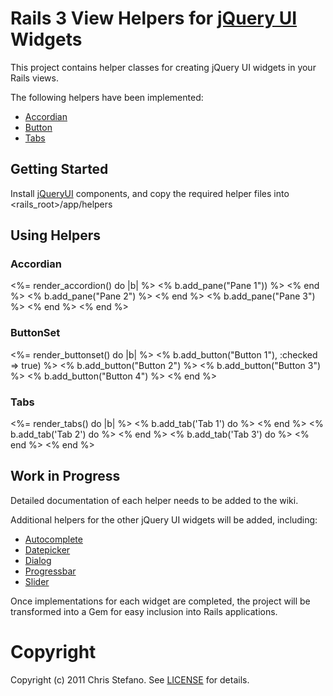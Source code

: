 # Rails 3 View Helpers for [jQuery UI](http://jqueryui.com) Widgets

This project contains helper classes for creating jQuery UI widgets in your Rails views.

The following helpers have been implemented:

* [Accordian](http://jqueryui.com/demos/accordion)
* [Button](http://jqueryui.com/demos/button)
* [Tabs](http://jqueryui.com/demos/tabs)

## Getting Started

Install [jQueryUI](http://jqueryui.com) components, and copy the required helper files into <rails_root>/app/helpers

## Using Helpers

### Accordian

  <%= render_accordion() do |b| %>
    <% b.add_pane("Pane 1")) %>
      <!-- ... HTML content for pane goes here... -->
    <% end %>
    <% b.add_pane("Pane 2") %>
      <!-- ... HTML content for pane goes here... -->
    <% end %>
    <% b.add_pane("Pane 3") %>
      <!-- ... HTML content for pane goes here... -->
    <% end %>
  <% end %>

### ButtonSet

  <%= render_buttonset() do |b| %>
    <% b.add_button("Button 1"), :checked => true) %>
    <% b.add_button("Button 2") %>
    <% b.add_button("Button 3") %>
    <% b.add_button("Button 4") %>
  <% end %>

### Tabs

  <%= render_tabs() do |b| %>
    <% b.add_tab('Tab 1') do %>
      <!-- ... HTML content for tab goes here... -->
    <% end %>
    <% b.add_tab('Tab 2') do %>
      <!-- ... HTML content for tab goes here... -->
    <% end %>
    <% b.add_tab('Tab 3') do %>
      <!-- ... HTML content for tab goes here... -->
    <% end %>
  <% end %>

## Work in Progress

Detailed documentation of each helper needs to be added to the wiki.

Additional helpers for the other jQuery UI widgets will be added, including:

* [Autocomplete](http://jqueryui.com/demos/autocomplete)
* [Datepicker](http://jqueryui.com/demos/datepicker)
* [Dialog](http://jqueryui.com/demos/datepicker)
* [Progressbar](http://jqueryui.com/demos/progressbar)
* [Slider](http://jqueryui.com/demos/slider)

Once implementations for each widget are completed, the project will be transformed into a Gem for easy inclusion into Rails applications.

# Copyright
Copyright (c) 2011 Chris Stefano. See [LICENSE](https://github.com/virtualstaticvoid/jquery_ui_helpers/blob/master/MIT-LICENSE) for details.
